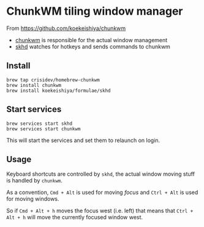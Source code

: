 # ChunkWM tiling window manager

From https://github.com/koekeishiya/chunkwm

- [chunkwm][] is responsible for the actual window management
- [skhd][] watches for hotkeys and sends commands to chunkwm

## Install

```
brew tap crisidev/homebrew-chunkwm
brew install chunkwm
brew install koekeishiya/formulae/skhd
```

## Start services

```
brew services start skhd
brew services start chunkwm
```

This will start the services and set them to relaunch on login.

## Usage

Keyboard shortcuts are controlled by `skhd`, the actual window moving stuff is handled by `chunkwm`.

As a convention, `Cmd + Alt` is used for moving *focus* and `Ctrl + Alt` is used for moving windows.

So if `Cmd + Alt + h` moves the focus west (i.e. left) that means that `Ctrl + Alt + h` will move the currently focused window west.

[chunkwm]: https://github.com/koekeishiya/chunkwm
[skhd]: https://github.com/koekeishiya/skhd
